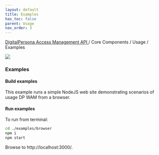 ```yaml
---
layout: default
title: Examples
has_toc: false  
parent: Usage
nav_order: 3
---
```

[DigitalPersona Access Management API ](https://lenhodgeman.github.io/digitalpersona-access-management-api/)/ Core Components / Usage / Examples  

![](assets/HID-DPAM-Core.png) 
### Examples

#### Build examples

This example runs a simple NodeJS web site demonstrating scenarios of usage DP WAM from a browser.

#### Run examples

To run from terminal:

``` bash
cd ./examples/browser
npm i
npm start
```

Browse to http://localhost:3000/.
